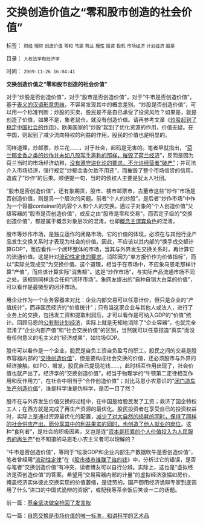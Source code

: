 # 交换创造价值之“零和股市创造的社会价值”

标签： `财经` `理财` `创造价值` `零和` `马恩` `荷兰` `理性` `投资` `投机` `市场经济` `计划经济` `股票` 

目录： `人权法学和经济学`

时间： `2009-11-26 16:04:41`

**交换创造价值之“零和股市创造的社会价值”**

对于“炒股是否创造价值”，对于“股市是否创造价值”，对于“牛市是否创造价值”，基于[表义的汉语形意思维](../../../2009/4/17/形意思维：科学类思维和哲学类思维的根本区别.md)，不容易发现其中的概念差别。“炒股是否创造价值”，可以用一个标准判断：炒股的买卖，股民是不是自已承受了投资风险？如果是，就是创造了价值，如果不是，象老鼠仓，就没有创造价值。请再参考文章《[炒股起到了稳定中国社会的作用](../../../2009/11/6/炒股维持着中国社会的稳定.md)》。欧美国家的“炒股”起到了优化资源的作用，价值无疑。在中国，则起到了减少流向特权的利益的作用，股民的价值也是明显的。

同样道理，炒邮票，炒兰花……，对于社会，起码是无害的。笔者早就指出，“[荷兰郁金香之类的炒作并未如八股写手声称的那样，摧毁了荷兰经济](../../../2008/6/18/中国企业家的秘诀：尽量负债，债多不用愁.md)”，反而是因为荷兰当时的市场经济幼稚，[没有遵守进化论的要求，不允许经营者“破产”](../../../2009/2/21/进化论：死亡是为了生存，经济中的淘汰和破产.md)；并司法介入市场经济，强行规定“炒郁金香欠款不用还”，而摧毁了整个市场信贷的信用，造成了“炒作”的后果。顺便提一句，当时的债权人主要是犹太人社团。

“股市是否创造价值”，还有象期货，股市、楼市邮票市，古董市这些“炒作”市场是否创造价值，则是另一个层次的问题。前者“个人的炒股”，是后者“炒作市场”中作为一个容器container的内容个人和个人的交换。通过子对象的“个人创造价值”父级容器的“股市是否创造价值”，或反之由“股市是零和交易”，而否定子级的“交换创造价值”，都是属于概念对象层次的混淆，也即[概念主谓宾角色](../../../2009/5/22/“实”未必为实证，认识对象角色的主谓宾.md)的混淆。

股市等炒作市场，是独立运作的闭路市场，它的价值的体现，必须在与其他行业产品发生交换关系时才表现为社会的价值。因此，不应该以其内部的“换手成交额计算GDP”，而应看作一个闭环整体的市场，当其与外界发生交换关系时，再计算它的流通价值。这是针对[流动性定律的要求](../../../2009/4/3/流动性定律，风险利润和不确定性.md)，消除因为“单方报价作为价值指标”，而以“实际兑现成交”为交换价值。这个道理，相当于在市场中，不应象马恩毛那样计算“产值”，而应该计算实际“消售额”。这是“炒作市场”，与实际产品流通市场不同之处。该规则同样适合任何“闭环市场”。象网友提出的“自种自销大白菜的价值”，可以看作是最微型的闭环市场。

用企业作为一个业务容器来对比：企业内部交易可以任意计价，但只是企业的“产值统计”，而非国民经济的“价值统计”；只有当这家企业与其他人或法人，进行了业务上的交换，包括发工资和提取利润后，才可以看作是可纳入GDP的“价值”统计。回顾马恩的[公有制计划经济](http://darthvad.blog.sohu.com/129535295.html)，实际上就是无知地消除了“企业容器”，也就完全混淆了“企业内部产值”和“社会交换价值”的区别，当然就可以任意捏造“真实”而没有任何意义的毛主义的“经济成果”，如垃圾GDP。

股市可以看作是一个企业，股民是自负工资自负盈亏的职工，股民之间的交易是股市容器内部的“[交换创造价值](../../../2008/8/25/价值守恒定律：交换决定价值，政府采购与泡沫GDP.md)”，但是要构成社会交换的价值，还必须股市与外界的经济接触。如IPO，增发，股民自已提现花钱……，此时相互作用出现了，社会价值也就产出了。经济学的“交换创造价值”，相当于物理学的“牛顿第二定律相互作用和反作用力”，在社会中相当于“合作创造价值”；对比马恩小农意识的“[闭门造车生产创造价值](../../../2009/8/2/工业化一定创造价值吗.md)”，谁是科学谁是伪科学，是否一目了然？

股市在与外界发生价值交换的过程中，在中国是给股民发了工资；救济了国企特权工人；在西方就是完成了再生产资源的最优化。股民投资者在享受自已的投资权益时，实际上是通过资源最优化的配置，[减少了对大自然的损耗的同时，保持了同样的社会供应产出，而分享其中的利益果实的同时，也创造了他人就业的岗位](../../../2009/11/22/市场经济和服务业和就业的意义.md)。这种“食利者”，是社会的积极因素，又岂是连“[资本是积累的个人价值投入为人民服务的再生产](http://hi.baidu.com/darthchn/blog/item/66008da9883b53b9ca130c2b.html)”也不知道的马恩毛小农主义者可以理解的？

“牛市是否创造价值”，等同于“垃圾GDP和企业内部生产数据吹牛是否创造价值”，笔者曾经用“[流动性定律](../../../2009/4/3/流动性定律，风险利润和不确定性.md)”在《[股市楼市谁赚了谁的钱](../../../2007/9/21/股市楼市人人都赚钱，到底赚了谁的钱.md)》中，分析过它的错误，是否与笔者“交换创造价值”有冲突，读者博友可以自行分辨。实际上，这也是“虚拟经济是否创造价值”的答案。希望用“交易容器内部的计量”的虚拟经济涨幅如房价，掩盖经济实体彼此交换实现的价值萎缩，是徒劳的。国产御用经济诡辩专家到底调用了什么“进口的中国式诡辩的资据”，或配我等茶余饭后笑谈一二的话题。



前一篇：[基金坚决做空抢回了发言权](../../../2009/11/26/基金坚决做空抢回了发言权.md)

后一篇：[自愿交换是市场价值的唯一标准，和讲科学的艺术品](../../../2009/11/26/自愿交换是市场价值的唯一标准，和讲科学的艺术品.md)